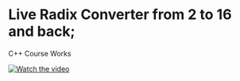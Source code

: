 # Live Radix Converter from 2 to 16 and back;
C++ Course Works

[![Watch the video](https://i.ytimg.com/vi/_Onm1rM81II/hqdefault.jpg)](https://youtu.be/_Onm1rM81II)
